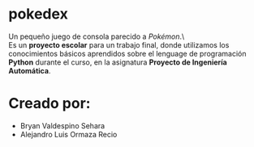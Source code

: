 # pokedex
Un pequeño juego de consola parecido a *Pokémon*.\ \
Es un **proyecto escolar** para un trabajo final, donde utilizamos los conocimientos básicos aprendidos sobre el lenguage de programación **Python** durante el curso, en la asignatura **Proyecto de Ingeniería Automática**.

# Creado por:
- Bryan Valdespino Sehara 
- Alejandro Luis Ormaza Recio
